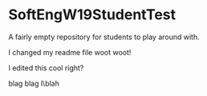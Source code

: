 # SoftEngW19StudentTest
A fairly empty repository for students to play around with.

I changed my readme file woot woot!

I edited this cool right?


blag blag l\blah
